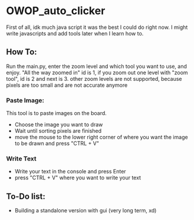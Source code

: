 # OWOP_auto_clicker

First of all, idk much java script it was the best I could do right now. I might write javascripts and add tools later when I learn how to.

## How To:

Run the main.py, enter the zoom level and which tool you want to use, and enjoy.
"All the way zoomed in" id is 1, if you zoom out one level with "zoom tool", id is 2 and next is 3. other zoom levels are not supported,
because pixels are too small and are not accurate anymore

### Paste Image:

This tool is to paste images on the board.

- Choose the image you want to draw
- Wait until sorting pixels are finished
- move the mouse to the lower right corner of where you want the image to be drawn and press "CTRL + V"

### Write Text

- Write your text in the console and press Enter
- press "CTRL + V" where you want to write your text

## To-Do list:

- Building a standalone version with gui (very long term, xd)
